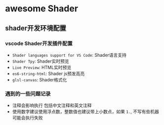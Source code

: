 # awesome Shader

## shader开发环境配置

### vscode Shader开发插件配置

- `Shader languages support for VS Code`: Shader语言支持
- `Shader Tpy`: Shader实时预览
- `Live Preview`: HTML实时预览
- `es6-string-html`: Shader js预发高亮
- `glsl-canvas`: Shader格式化

### 遇到的一些问题记录

- 注释会影响执行 包括中文注释和英文注释
- 使用数字建议使用浮点数，整数值也建议带上小数点，如果 `1.`, 不写有些机器可能会执行失败
